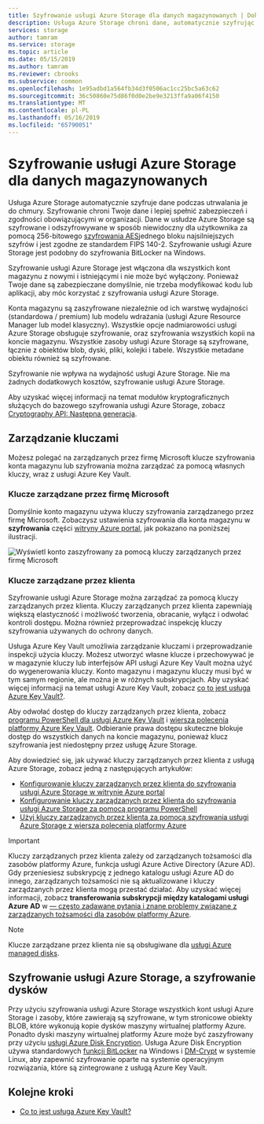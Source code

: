```yaml
---
title: Szyfrowanie usługi Azure Storage dla danych magazynowanych | Dokumentacja firmy Microsoft
description: Usługa Azure Storage chroni dane, automatycznie szyfrując je przed wprowadzeniem trwałych do chmury. Wszystkie dane w usłudze Azure Storage są szyfrowane i odszyfrowywane w sposób niewidoczny dla użytkownika za pomocą 256-bitowego szyfrowania AES i jest zgodne ze standardem FIPS 140-2.
services: storage
author: tamram
ms.service: storage
ms.topic: article
ms.date: 05/15/2019
ms.author: tamram
ms.reviewer: cbrooks
ms.subservice: common
ms.openlocfilehash: 1e95adbd1a564fb34d3f0506ac1cc25bc5a63c62
ms.sourcegitcommit: 36c50860e75d86f0d0e2be9e3213ffa9a06f4150
ms.translationtype: MT
ms.contentlocale: pl-PL
ms.lasthandoff: 05/16/2019
ms.locfileid: "65790051"
---
```

# <a name="azure-storage-encryption-for-data-at-rest"></a>Szyfrowanie usługi Azure Storage dla danych magazynowanych

Usługa Azure Storage automatycznie szyfruje dane podczas utrwalania je do chmury. Szyfrowanie chroni Twoje dane i lepiej spełnić zabezpieczeń i zgodności obowiązującymi w organizacji. Dane w usłudze Azure Storage są szyfrowane i odszyfrowywane w sposób niewidoczny dla użytkownika za pomocą 256-bitowego [szyfrowania AES](https://en.wikipedia.org/wiki/Advanced_Encryption_Standard)jednego bloku najsilniejszych szyfrów i jest zgodne ze standardem FIPS 140-2. Szyfrowanie usługi Azure Storage jest podobny do szyfrowania BitLocker na Windows.

Szyfrowanie usługi Azure Storage jest włączona dla wszystkich kont magazynu z nowymi i istniejącymi i nie może być wyłączony. Ponieważ Twoje dane są zabezpieczane domyślnie, nie trzeba modyfikować kodu lub aplikacji, aby móc korzystać z szyfrowania usługi Azure Storage. 

Konta magazynu są zaszyfrowane niezależnie od ich warstwę wydajności (standardowa / premium) lub modelu wdrażania (usługi Azure Resource Manager lub model klasyczny). Wszystkie opcje nadmiarowości usługi Azure Storage obsługuje szyfrowanie, oraz szyfrowania wszystkich kopii na koncie magazynu. Wszystkie zasoby usługi Azure Storage są szyfrowane, łącznie z obiektów blob, dyski, pliki, kolejki i tabele. Wszystkie metadane obiektu również są szyfrowane.

Szyfrowanie nie wpływa na wydajność usługi Azure Storage. Nie ma żadnych dodatkowych kosztów, szyfrowanie usługi Azure Storage.

Aby uzyskać więcej informacji na temat modułów kryptograficznych służących do bazowego szyfrowania usługi Azure Storage, zobacz [Cryptography API: Następna generacja](https://docs.microsoft.com/windows/desktop/seccng/cng-portal).

## <a name="key-management"></a>Zarządzanie kluczami

Możesz polegać na zarządzanych przez firmę Microsoft klucze szyfrowania konta magazynu lub szyfrowania można zarządzać za pomocą własnych kluczy, wraz z usługi Azure Key Vault.

### <a name="microsoft-managed-keys"></a>Klucze zarządzane przez firmę Microsoft

Domyślnie konto magazynu używa kluczy szyfrowania zarządzanego przez firmę Microsoft. Zobaczysz ustawienia szyfrowania dla konta magazynu w **szyfrowania** części [witryny Azure portal](https://portal.azure.com), jak pokazano na poniższej ilustracji.

![Wyświetl konto zaszyfrowany za pomocą kluczy zarządzanych przez firmę Microsoft](media/storage-service-encryption/encryption-microsoft-managed-keys.png)

### <a name="customer-managed-keys"></a>Klucze zarządzane przez klienta

Szyfrowanie usługi Azure Storage można zarządzać za pomocą kluczy zarządzanych przez klienta. Kluczy zarządzanych przez klienta zapewniają większą elastyczność i możliwość tworzenia, obracanie, wyłącz i odwołać kontroli dostępu. Można również przeprowadzać inspekcję kluczy szyfrowania używanych do ochrony danych. 

Usługa Azure Key Vault umożliwia zarządzanie kluczami i przeprowadzanie inspekcji użycia kluczy. Możesz utworzyć własne klucze i przechowywać je w magazynie kluczy lub interfejsów API usługi Azure Key Vault można użyć do wygenerowania kluczy. Konto magazynu i magazynu kluczy musi być w tym samym regionie, ale można je w różnych subskrypcjach. Aby uzyskać więcej informacji na temat usługi Azure Key Vault, zobacz [co to jest usługa Azure Key Vault?](../../key-vault/key-vault-overview.md).

Aby odwołać dostęp do kluczy zarządzanych przez klienta, zobacz [programu PowerShell dla usługi Azure Key Vault](https://docs.microsoft.com/powershell/module/azurerm.keyvault/) i [wiersza polecenia platformy Azure Key Vault](https://docs.microsoft.com/cli/azure/keyvault). Odbieranie prawa dostępu skuteczne blokuje dostęp do wszystkich danych na koncie magazynu, ponieważ klucz szyfrowania jest niedostępny przez usługę Azure Storage.

Aby dowiedzieć się, jak używać kluczy zarządzanych przez klienta z usługą Azure Storage, zobacz jedną z następujących artykułów:

- [Konfigurowanie kluczy zarządzanych przez klienta do szyfrowania usługi Azure Storage w witrynie Azure portal](storage-encryption-keys-portal.md)
- [Konfigurowanie kluczy zarządzanych przez klienta do szyfrowania usługi Azure Storage za pomocą programu PowerShell](storage-encryption-keys-powershell.md)
- [Użyj kluczy zarządzanych przez klienta za pomocą szyfrowania usługi Azure Storage z wiersza polecenia platformy Azure](storage-encryption-keys-cli.md)

> [!IMPORTANT]
> Kluczy zarządzanych przez klienta zależy od zarządzanych tożsamości dla zasobów platformy Azure, funkcja usługi Azure Active Directory (Azure AD). Gdy przeniesiesz subskrypcję z jednego katalogu usługi Azure AD do innego, zarządzanych tożsamości nie są aktualizowane i kluczy zarządzanych przez klienta mogą przestać działać. Aby uzyskać więcej informacji, zobacz **transferowania subskrypcji między katalogami usługi Azure AD** w [— często zadawane pytania i znane problemy związane z zarządzanych tożsamości dla zasobów platformy Azure](../../active-directory/managed-identities-azure-resources/known-issues.md#transferring-a-subscription-between-azure-ad-directories).  

> [!NOTE]  
> Klucze zarządzane przez klienta nie są obsługiwane dla [usługi Azure managed disks](../../virtual-machines/windows/managed-disks-overview.md).

## <a name="azure-storage-encryption-versus-disk-encryption"></a>Szyfrowanie usługi Azure Storage, a szyfrowanie dysków

Przy użyciu szyfrowania usługi Azure Storage wszystkich kont usługi Azure Storage i zasoby, które zawierają są szyfrowane, w tym stronicowe obiekty BLOB, które wykonują kopie dysków maszyny wirtualnej platformy Azure. Ponadto dyski maszyny wirtualnej platformy Azure może być zaszyfrowany przy użyciu [usługi Azure Disk Encryption](../../security/azure-security-disk-encryption-overview.md). Usługa Azure Disk Encryption używa standardowych [funkcji BitLocker](https://docs.microsoft.com/windows/security/information-protection/bitlocker/bitlocker-overview) na Windows i [DM-Crypt](https://en.wikipedia.org/wiki/Dm-crypt) w systemie Linux, aby zapewnić szyfrowanie oparte na systemie operacyjnym rozwiązania, które są zintegrowane z usługą Azure Key Vault.

## <a name="next-steps"></a>Kolejne kroki

- [Co to jest usługa Azure Key Vault?](../../key-vault/key-vault-overview.md)

